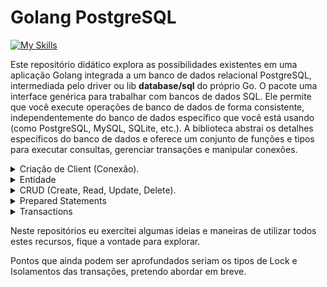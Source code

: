 # Golang PostgreSQL
[![My Skills](https://skillicons.dev/icons?i=golang,postgres)](https://skillicons.dev)

Este repositório didático explora as possibilidades existentes em uma aplicação Golang integrada a um banco de dados relacional PostgreSQL, intermediada pelo driver ou lib **database/sql** do próprio Go.
O pacote uma interface genérica para trabalhar com bancos de dados SQL. Ele permite que você execute operações de banco de dados de forma consistente, independentemente do banco de dados específico que você está usando (como PostgreSQL, MySQL, SQLite, etc.). A biblioteca abstrai os detalhes específicos do banco de dados e oferece um conjunto de funções e tipos para executar consultas, gerenciar transações e manipular conexões.


<details>
    <summary>Criação de Client (Conexão).</summary>

## Client
Um client ou uma conexão refere-se a uma instância que gerencia a comunicação com o banco de dados e a execução de operações SQL.
Na abordagem utilizado criamos um Singleton do client, onde será centralizado apenas uma conexão com o banco de dados, e a partir desta conexão poderemos executar diversas operações.
```go
package postgres

import (
	"database/sql"
	"fmt"

	_ "github.com/lib/pq"
)

type Postgres struct {
	host     string
	port     int
	user     string
	password string
	database string
}

type IPostgres interface {
	Connect()
}

var Client *sql.DB

func (p *Postgres) Connect() {

	credentials := Postgres{
		host:     "localhost",
		port:     5432,
		user:     "postgres",
		password: "1234",
		database: "teste",
	}

	connStr := fmt.Sprintf("host=%s port=%v user=%s password=%s dbname=%s sslmode=disable", credentials.host, credentials.port, credentials.user, credentials.password, credentials.database)

	db, err := sql.Open("postgres", connStr)

	if err != nil {
		panic(err)
	}

	err = db.Ping()

	if err != nil {
		panic(err)
	}

	fmt.Println("POSTGRES CONNECTION SUCCESS!")

	Client = db
}
```
</details>

<details>
    <summary>Entidade</summary>

## Users
A nossa aplicação realiza operações com base na tabela Users no banco de dados, que tem suas colunas equivalentes a nossa struct User.
```go
package entities

import "time"

type User struct {
	Id        int
	Name      string
	Username  string
	Email     string
	Password  string
	Token     string
	CreatedAt time.Time
	UpdatedAt time.Time
	DeletedAt *time.Time
}
```
</details>

<details>
    <summary>CRUD (Create, Read, Update, Delete).</summary>

## Leituras com Query e QueryRow
A leitura de linhas em tabelas do banco pode ser abordada de duas formas, leituras de apenas uma linha e de mais de uma, o pacote sql permite efetuar duas operações como o método Query para trazer diversas linhas e o QueryRow para apenas uma.

### Query
O método query trás como retorno as rows ou linhas de resultado da consulta e um error, caso não tenha ocorrido nenhum erro o valor será **nil**.
Em caso de sucesso, será necessário iterar as linhas retornadas e converter os valores de cada coluna da linha nos valores da nossa struct User.
```go
func FindUsers() ([]entities.User, error) {
    users := []entities.User{}

	rows, err := postgres.Client.Query("SELECT * FROM <nome do banco>.users")
    defer rows.Close()

	if err != nil {
		fmt.Println("ERROR\n", err)
	} else {
        for rows.Next() {
            user := entities.User{}
		    err = rows.Scan(&user.Id, &user.Name, &user.Username, &user.Email, &user.Password, &user.Token, &user.CreatedAt, &user.UpdatedAt, &user.DeletedAt)

            if err != nil {
                fmt.Println("SCAN ERROR\n", err)
            }

            users = append(users, user)
        }
    }

	return users, err
}
```
E se você precisar adicionar filtros a sua consulta?
O método Query aceita argumentos como parametros, sendo que no seu where voce deve substituir o valor real por um cifrão e o indice do parametro, por exemplo:

```go
id := 1
rows, err := postgres.Client.Query("SELECT * FROM <nome do banco>.users WHERE id = $1", id)
```
```go
ids := []int{1,2}
rows, err := postgres.Client.Query("SELECT * FROM <nome do banco>.users WHERE id IN ($1,$2)", ids...)
```

### QueryRow
O método **QueryRow** trás como retorno a row ou a linha de resultado da consulta.
E como na operação anterior será necessário iterar a linha retornada e converter os valores de cada coluna nos valores da nossa struct User.
QueryRow também aceita argumentas como a consulta anterior.
```go
func FindUserById(id int) (entities.User, error) {
	row := postgres.Client.QueryRow("SELECT * FROM <nome do banco>.users WHERE id = $1", id)
	
    user := entities.User{}

    err = row.Scan(&user.Id, &user.Name, &user.Username, &user.Email, &user.Password, &user.Token, &user.CreatedAt, &user.UpdatedAt, &user.DeletedAt)
    if err != nil {
        fmt.Println("SCAN ERROR\n", err)
    }

	return user, err
}
```

## Escrevendo ou criando, atualizando e removendo com Exec
A escrita de linhas em tabelas do banco pode ser abordada de duas formas, inserção, e update, o pacote sql permite efetuar duas operações como o método Query para trazer diversas linhas e o QueryRow para apenas uma.

### Exec
O método **Exec** trás como retorno o result que contém a informação de quantas linhas foram afetadas e um error, caso não tenha ocorrido nenhum erro o valor será **nil**.

### Insert
```go
func CreateUser(user entities.User) error {
	
	result, err := postgres.Client.Exec("INSERT INTO <nome do banco>.users (name, username, email, password, createdat) VALUES ($1, $2, $3, $4, $5)", user.Name, user.Username, user.Email, user.Password, time.Now())
    if err != nil {
		fmt.Println("INSERT ERROR\n", err)
		return err
	} else {
		rows, _ := result.RowsAffected()
		fmt.Println("ROWS AFFECTED: ", rows)
	}

    return nil
}
```

### Update
```go
func UpdateUser(id int, name string, email string) error {
	
	result, err := postgres.Client.Exec("UPDATE <nome do banco de dados>.users SET name = $1, email = $2 WHERE id = $3", name, email, id)
    if err != nil {
		fmt.Println("UPDATE ERROR\n", err)
		return err
	} else {
		rows, _ := result.RowsAffected()
		fmt.Println("ROWS AFFECTED: ", rows)
	}

    return nil
}
```

### Delete
```go
func DeleteUser(id int) error {
	
	result, err := postgres.Client.Exec("DELETE FROM <nome do banco de dados>.users WHERE id = $1", id)
    if err != nil {
		fmt.Println("DELETE ERROR\n", err)
		return err
	} else {
		rows, _ := result.RowsAffected()
		fmt.Println("ROWS AFFECTED: ", rows)
	}

    return nil
}
```

### Escrevendo com QueryRow
E se eu quiser escrever e ter o retorno da linha que eu escrevi?

Voce pode usar o QueryRow e adicionar ao final de sua operação o comando "RETURNING *" para retornar a linha

Isso servirá para operações de **INSERT** e **UPDATE**.
```go
func CreateUser(user entities.User) (entities.User, error) {

	row := postgres.Client.QueryRow("INSERT INTO teste.users (name, username, email, password, createdat) VALUES ($1, $2, $3, $4, $5) RETURNING *", user.Name, user.Username, user.Email, user.Password, time.Now())

	newUser := entities.User{}

	err := row.Scan(&newUser.Id, &newUser.Name, &newUser.Username, &newUser.Email, &newUser.Password, &newUser.Token, &newUser.CreatedAt, &newUser.UpdatedAt, &newUser.DeletedAt)

	if err != nil {
		fmt.Println("SCAN ERROR\n", err)
	}

	return newUser, err
}
```
</details>

<details>
    <summary>Prepared Statements</summary>

## Prepared Statements
Consultas preparadas, ou prepared statements, são uma forma eficiente e segura de executar consultas repetidas em um banco de dados. Ao usar consultas preparadas, você pode separar a compilação da consulta SQL da execução dos dados, o que pode melhorar o desempenho e a segurança.

As consultas preparadas são compiladas uma vez pelo servidor de banco de dados e podem ser executadas várias vezes com diferentes parâmetros sem precisar ser recompiladas.

Usar consultas preparadas ajuda a prevenir injeções de SQL, já que os parâmetros são tratados separadamente do comando SQL.

Segue um exemplo onde para criar um usuário antes é feito uma busca de usuários pelo nome, caso não exista deverá ser criado, então é feito a busca novamente para retornar o valor do usuários criado, senão é retornado um usuário vazio e uma mensagem de erro.
```go
func CreateAndFindUser(user entities.User) (entities.User, error) {
	name := user.Name
	exists := false

	stmt, err := postgres.Client.Prepare("SELECT * FROM teste.users WHERE name = $1")
	if err != nil {
		fmt.Println("PREPARE STATEMENT ERROR\n", err)
	}

	defer stmt.Close()

	rows, err := stmt.Query(name)

	if err != nil {
		fmt.Println("STATEMENT READ ERROR\n", err)
	} else {
		defer rows.Close()

		for rows.Next() {
			currentUser := entities.User{}
			err = rows.Scan(&currentUser.Id, &currentUser.Name, &currentUser.Username, &currentUser.Email, &currentUser.Password, &currentUser.Token, &currentUser.CreatedAt, &currentUser.UpdatedAt, &currentUser.DeletedAt)

			if err != nil {
				fmt.Println("SCAN ERROR\n", err)
			}

			if currentUser.Name == name {
				exists = true
			}
		}
	}

	newUser := entities.User{}

	if !exists {
		CreateUser(user)
	} else {
		err := fmt.Errorf("USER EXISTS")
		return newUser, err
	}

	rows, err = stmt.Query(name)

	if err != nil {
		fmt.Println("STATEMENT READ ERROR\n", err)
	} else {
		defer rows.Close()

		for rows.Next() {
			currentUser := entities.User{}
			err = rows.Scan(&currentUser.Id, &currentUser.Name, &currentUser.Username, &currentUser.Email, &currentUser.Password, &currentUser.Token, &currentUser.CreatedAt, &currentUser.UpdatedAt, &currentUser.DeletedAt)

			if err != nil {
				fmt.Println("SCAN ERROR\n", err)
			}

			if currentUser.Name == name {
				newUser = currentUser
			}
		}
	}

	return newUser, err
}
```
Neste exemplo, a consulta é reutilizada, os argumentos passados tem os mesmos valores porém, se fossem diferentes, a consulta seria executada novamente com sucesso.
A execução da query de um Prepared Statement pode ser tanto um **Query**, **QueryRow**, ou **Exec**.
</details>

<details>
    <summary>Transactions</summary>

## Transactions
Transações são um conceito fundamental em bancos de dados, incluindo PostgreSQL, que permitem agrupar uma ou mais operações SQL em uma única unidade de trabalho. As transações garantem que todas as operações dentro da transação sejam concluídas com sucesso ou nenhuma delas seja aplicada, mantendo a consistência e integridade dos dados.

As transações seguem as propriedades **ACID**:

**Atomicidade:** Todas as operações dentro da transação são completadas com sucesso ou nenhuma delas é aplicada.

**Consistência:** As transações levam o banco de dados de um estado consistente a outro estado consistente.

**Isolamento:** As transações são isoladas umas das outras, garantindo que os resultados de uma transação não sejam visíveis para outras transações até que sejam finalizadas.

**Durabilidade:** Uma vez que uma transação é confirmada (committed), seus efeitos persistem no banco de dados mesmo que haja uma falha no sistema.

**Locks:** Durante a utilização de transactions é necessário ter cuidado, pois elas geram locks e podem comprometer a performance das operações no seu banco de dados, bloqueando linhas ou até mesmo tabelas inteiras de serem lidas ou escritas até que sua execução termine.

Para usar uma transação em uma ou mais operações você deve xriar a transação e a partir dela executar suas querys, caso uma das operações de erro você deve fazer o rollback desta operação, ou seja, se voce estiver inserindo, atualizando ou deletando alguma linha, esta operação não será efetuada e a sua tabela permanecerá no estado anterior as operações, e em caso de sucesso, você deve efetuar o commit da transação para que as operações sejam efetuadas, assim alterando seu banco de dados definitivamente.
```go
func CreateUser(user entities.User) error {
	tx, err := postgres.Client.Begin()
	if err != nil {
		fmt.Println("TRANSACTION INTANCE ERROR\n", err)
	}

	defer tx.Rollback()
	defer tx.Commit()

	result, err := tx.Exec("INSERT INTO <nome do banco>.users (name, username, email, password, createdat) VALUES ($1, $2, $3, $4, $5)", user.Name, user.Username, user.Email, user.Password, time.Now())
    if err != nil {
		fmt.Println("INSERT ERROR\n", err)
		return err
	} else {
		rows, _ := result.RowsAffected()
		fmt.Println("ROWS AFFECTED: ", rows)
	}

    return nil
}
```

Também é possível utilizar Prepared Statements com transações, por exemplo:
```go
func CreateUser(user entities.User) error {
	tx, err := postgres.Client.Begin()
	if err != nil {
		fmt.Println("TRANSACTION INTANCE ERROR\n", err)
	}

	defer tx.Rollback()
	defer tx.Commit()

	stmt, err := tx.Prepare("INSERT INTO <nome do banco>.users (name, username, email, password, createdat) VALUES ($1, $2, $3, $4, $5)")
	if err != nil {
		fmt.Println("PREPARE STATEMENT ERROR\n", err)
	}

	defer stmt.Close()

	result, err := stmt.Exec(user.Name, user.Username, user.Email, user.Password, time.Now())
    if err != nil {
		fmt.Println("INSERT ERROR\n", err)
		return err
	} else {
		rows, _ := result.RowsAffected()
		fmt.Println("ROWS AFFECTED: ", rows)
	}

    return nil
}
```
</details>

Neste repositórios eu exercitei algumas ideias e maneiras de utilizar todos estes recursos, fique a vontade para explorar.

Pontos que ainda podem ser aprofundados seriam os tipos de Lock e Isolamentos das transações, pretendo abordar em breve.
